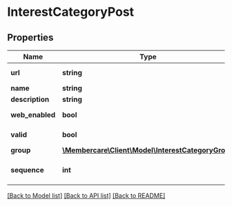 # InterestCategoryPost

## Properties
Name | Type | Description | Notes
------------ | ------------- | ------------- | -------------
**url** | **string** | The link to the current resource | [optional] 
**name** | **string** | Category name | [optional] 
**description** | **string** | Description | [optional] 
**web_enabled** | **bool** | Should this be shown on web | [optional] 
**valid** | **bool** | Is this valid for use | [optional] 
**group** | [**\Membercare\Client\Model\InterestCategoryGroup**](InterestCategoryGroup.md) |  | [optional] 
**sequence** | **int** | Sequence number for the InterestCategory | [optional] 

[[Back to Model list]](../../README.md#documentation-for-models) [[Back to API list]](../../README.md#documentation-for-api-endpoints) [[Back to README]](../../README.md)

